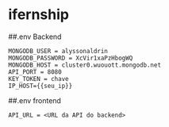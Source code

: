 # ifernship

##.env Backend
```
MONGODB_USER = alyssonaldrin
MONGODB_PASSWORD = XcVir1xaPzHbogWQ
MONGODB_HOST = cluster0.wuouott.mongodb.net
API_PORT = 8080
KEY_TOKEN = chave
IP_HOST={{seu_ip}}
```
##.env frontend
```
API_URL = <URL da API do backend>
```
